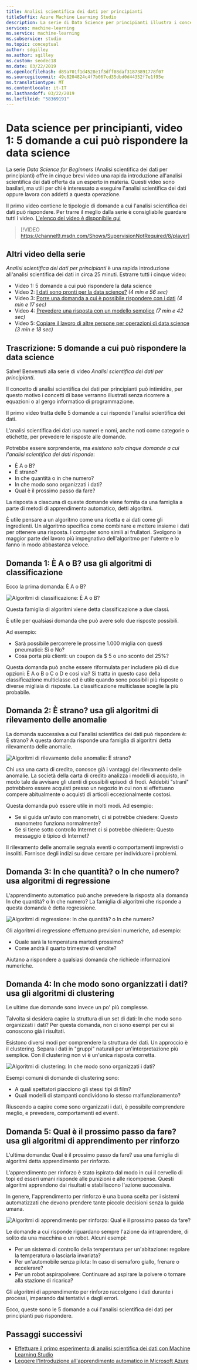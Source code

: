 ```yaml
---
title: Analisi scientifica dei dati per principianti
titleSuffix: Azure Machine Learning Studio
description: La serie di Data Science per principianti illustra i concetti di base in 5 brevi video, partendo con "The 5 Questions Data Science Answers" (Le 5 domande a cui Data Science può rispondere). Da Azure Machine Learning.
services: machine-learning
ms.service: machine-learning
ms.subservice: studio
ms.topic: conceptual
author: sdgilley
ms.author: sgilley
ms.custom: seodec18
ms.date: 03/22/2019
ms.openlocfilehash: d89a701f1d4528e1f3dff08daf31873891778f07
ms.sourcegitcommit: 49c8204824c4f7b067cd35dbd0d44352f7e1f95e
ms.translationtype: MT
ms.contentlocale: it-IT
ms.lasthandoff: 03/22/2019
ms.locfileid: "58369191"
---
```

# <a name="data-science-for-beginners-video-1-the-5-questions-data-science-answers"></a>Data science per principianti, video 1: 5 domande a cui può rispondere la data science
La serie *Data Science for Beginners* (Analisi scientifica dei dati per principianti) offre in cinque brevi video una rapida introduzione all'analisi scientifica dei dati offerta da un esperto in materia. Questi video sono basilari, ma utili per chi è interessato a eseguire l'analisi scientifica dei dati oppure lavora con addetti a questa operazione.

Il primo video contiene le tipologie di domande a cui l'analisi scientifica dei dati può rispondere. Per trarre il meglio dalla serie è consigliabile guardare tutti i video. [L'elenco dei video è disponibile qui](#other-videos-in-this-series)
<br>

> [!VIDEO https://channel9.msdn.com/Shows/SupervisionNotRequired/8/player]
>
>

## <a name="other-videos-in-this-series"></a>Altri video della serie
*Analisi scientifica dei dati per principianti* è una rapida introduzione all'analisi scientifica dei dati in circa 25 minuti. Estrarre tutti i cinque video:

* Video 1: 5 domande a cui può rispondere la data science
* Video 2: [I dati sono pronti per la data science?](data-science-for-beginners-is-your-data-ready-for-data-science.md) *(4 min e 56 sec)*
* Video 3: [Porre una domanda a cui è possibile rispondere con i dati](data-science-for-beginners-ask-a-question-you-can-answer-with-data.md) *(4 min e 17 sec)*
* Video 4: [Prevedere una risposta con un modello semplice](data-science-for-beginners-predict-an-answer-with-a-simple-model.md) *(7 min e 42 sec)*
* Video 5: [Copiare il lavoro di altre persone per operazioni di data science](data-science-for-beginners-copy-other-peoples-work-to-do-data-science.md) *(3 min e 18 sec)*

## <a name="transcript-the-5-questions-data-science-answers"></a>Trascrizione: 5 domande a cui può rispondere la data science
Salve! Benvenuti alla serie di video *Analisi scientifica dei dati per principianti*.

Il concetto di analisi scientifica dei dati per principianti può intimidire, per questo motivo i concetti di base verranno illustrati senza ricorrere a equazioni o al gergo informatico di programmazione.

Il primo video tratta delle 5 domande a cui risponde l'analisi scientifica dei dati.

L'analisi scientifica dei dati usa numeri e nomi, anche noti come categorie o etichette, per prevedere le risposte alle domande.

Potrebbe essere sorprendente, ma *esistono solo cinque domande a cui l'analisi scientifica dei dati risponde*:

* È A o B?
* È strano?
* In che quantità o in che numero?
* In che modo sono organizzati i dati?
* Qual è il prossimo passo da fare?

La risposta a ciascuna di queste domande viene fornita da una famiglia a parte di metodi di apprendimento automatico, detti algoritmi.

È utile pensare a un algoritmo come una ricetta e ai dati come gli ingredienti. Un algoritmo specifica come combinare e mettere insieme i dati per ottenere una risposta. I computer sono simili ai frullatori. Svolgono la maggior parte del lavoro più impegnativo dell'algoritmo per l'utente e lo fanno in modo abbastanza veloce.

## <a name="question-1-is-this-a-or-b-uses-classification-algorithms"></a>Domanda 1: È A o B? usa gli algoritmi di classificazione
Ecco la prima domanda: È A o B?

![Algoritmi di classificazione: È A o B?](./media/data-science-for-beginners-the-5-questions-data-science-answers/classification-algorithms.png)

Questa famiglia di algoritmi viene detta classificazione a due classi.

È utile per qualsiasi domanda che può avere solo due risposte possibili.

Ad esempio:

* Sarà possibile percorrere le prossime 1.000 miglia con questi pneumatici: Sì o No?
* Cosa porta più clienti: un coupon da $ 5 o uno sconto del 25%?

Questa domanda può anche essere riformulata per includere più di due opzioni: È A o B o C o D e così via?  Si tratta in questo caso della classificazione multiclasse ed è utile quando sono possibili più risposte o diverse migliaia di risposte. La classificazione multiclasse sceglie la più probabile.

## <a name="question-2-is-this-weird-uses-anomaly-detection-algorithms"></a>Domanda 2: È strano? usa gli algoritmi di rilevamento delle anomalie
La domanda successiva a cui l'analisi scientifica dei dati può rispondere è: È strano? A questa domanda risponde una famiglia di algoritmi detta rilevamento delle anomalie.

![Algoritmi di rilevamento delle anomalie: È strano?](./media/data-science-for-beginners-the-5-questions-data-science-answers/anomaly-detection-algorithms.png)

Chi usa una carta di credito, conosce già i vantaggi del rilevamento delle anomalie. La società della carta di credito analizza i modelli di acquisto, in modo tale da avvisare gli utenti di possibili episodi di frodi. Addebiti "strani" potrebbero essere acquisti presso un negozio in cui non si effettuano compere abitualmente o acquisti di articoli eccezionalmente costosi.

Questa domanda può essere utile in molti modi. Ad esempio:

* Se si guida un'auto con manometri, ci si potrebbe chiedere: Questo manometro funziona normalmente?
* Se si tiene sotto controllo Internet ci si potrebbe chiedere: Questo messaggio è tipico di Internet?

Il rilevamento delle anomalie segnala eventi o comportamenti imprevisti o insoliti. Fornisce degli indizi su dove cercare per individuare i problemi.

## <a name="question-3-how-much-or-how-many-uses-regression-algorithms"></a>Domanda 3: In che quantità? o In che numero? usa algoritmi di regressione
L'apprendimento automatico può anche prevedere la risposta alla domanda In che quantità? o In che numero? La famiglia di algoritmi che risponde a questa domanda è detta regressione.

![Algoritmi di regressione: In che quantità? o In che numero?](./media/data-science-for-beginners-the-5-questions-data-science-answers/regression-algorithms.png)

Gli algoritmi di regressione effettuano previsioni numeriche, ad esempio:

* Quale sarà la temperatura martedì prossimo?  
* Come andrà il quarto trimestre di vendite?

Aiutano a rispondere a qualsiasi domanda che richiede informazioni numeriche.

## <a name="question-4-how-is-this-organized-uses-clustering-algorithms"></a>Domanda 4: In che modo sono organizzati i dati? usa gli algoritmi di clustering
Le ultime due domande sono invece un po' più complesse.

Talvolta si desidera capire la struttura di un set di dati: In che modo sono organizzati i dati? Per questa domanda, non ci sono esempi per cui si conoscono già i risultati.

Esistono diversi modi per comprendere la struttura dei dati. Un approccio è il clustering. Separa i dati in "gruppi" naturali per un'interpretazione più semplice. Con il clustering non vi è un'unica risposta corretta.

![Algoritmi di clustering: In che modo sono organizzati i dati?](./media/data-science-for-beginners-the-5-questions-data-science-answers/clustering-algorithms.png)

Esempi comuni di domande di clustering sono:

* A quali spettatori piacciono gli stessi tipi di film?
* Quali modelli di stampanti condividono lo stesso malfunzionamento?

Riuscendo a capire come sono organizzati i dati, è possibile comprendere meglio, e prevedere, comportamenti ed eventi.  

## <a name="question-5-what-should-i-do-now-uses-reinforcement-learning-algorithms"></a>Domanda 5: Qual è il prossimo passo da fare? usa gli algoritmi di apprendimento per rinforzo
L'ultima domanda: Qual è il prossimo passo da fare? usa una famiglia di algoritmi detta apprendimento per rinforzo.

L'apprendimento per rinforzo è stato ispirato dal modo in cui il cervello di topi ed esseri umani risponde alle punizioni e alle ricompense. Questi algoritmi apprendono dai risultati e stabiliscono l'azione successiva.

In genere, l'apprendimento per rinforzo è una buona scelta per i sistemi automatizzati che devono prendere tante piccole decisioni senza la guida umana.

![Algoritmi di apprendimento per rinforzo: Qual è il prossimo passo da fare?](./media/data-science-for-beginners-the-5-questions-data-science-answers/reinforcement-learning-algorithms.png)

Le domande a cui risponde riguardano sempre l'azione da intraprendere, di solito da una macchina o un robot. Alcuni esempi:

* Per un sistema di controllo della temperatura per un'abitazione: regolare la temperatura o lasciarla invariata?  
* Per un'automobile senza pilota: In caso di semaforo giallo, frenare o accelerare?  
* Per un robot aspirapolvere: Continuare ad aspirare la polvere o tornare alla stazione di ricarica?

Gli algoritmi di apprendimento per rinforzo raccolgono i dati durante i processi, imparando dai tentativi e dagli errori.

Ecco, queste sono le 5 domande a cui l'analisi scientifica dei dati per principianti può rispondere.

## <a name="next-steps"></a>Passaggi successivi
* [Effettuare il primo esperimento di analisi scientifica dei dati con Machine Learning Studio](create-experiment.md)
* [Leggere l'Introduzione all'apprendimento automatico in Microsoft Azure](/azure/machine-learning/preview/overview-what-is-azure-ml)
